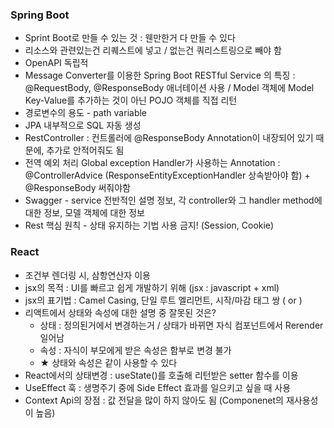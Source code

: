 ### Spring Boot
- Sprint Boot로 만들 수 있는 것 : 웬만한거 다 만들 수 있다
- 리소스와 관련있는건 리퀘스트에 넣고 / 없는건 쿼리스트링으로 빼야 함
- OpenAPI 독립적
- Message Converter를 이용한 Spring Boot RESTful Service 의 특징 : @RequestBody, @ResponseBody 애너테이션 사용 / Model 객체에 Model Key-Value를 추가하는 것이 아닌 POJO 객체를 직접 리턴
- 경로변수의 용도 - path variable
- JPA 내부적으로 SQL 자동 생성
- RestController : 컨트롤러에 @ResponseBody Annotation이 내장되어 있기 때문에, 추가로 안적어줘도 됨
- 전역 예외 처리 Global exception Handler가 사용하는 Annotation : @ControllerAdvice (ResponseEntityExceptionHandler 상속받아야 함) + @ResponseBody 써줘야함
- Swagger - service 전반적인 설명 정보, 각 controller와 그 handler method에 대한 정보, 모델 객체에 대한 정보
- Rest 핵심 원칙 - 상태 유지하는 기법 사용 금지! (Session, Cookie)

### React
- 조건부 렌더링 시, 삼항연산자 이용
- jsx의 목적 : UI를 빠르고 쉽게 개발하기 위해 (jsx : javascript + xml)
- jsx의 표기법 : Camel Casing, 단일 루트 엘리먼트, 시작/마감 태그 쌍 ( <A></A> or <A/> )
- 리액트에서 상태와 속성에 대한 설명 중 잘못된 것은?
    - 상태 : 정의된거에서 변경하는거 / 상태가 바뀌면 자식 컴포넌트에서 Rerender 일어남
    - 속성 : 자식이 부모에게 받은 속성은 함부로 변경 불가
    - ★ 상태와 속성은 같이 사용할 수 있다
- React에서의 상태변경 : useState()를 호출해 리턴받은 setter 함수를 이용
- UseEffect 훅 : 생명주기 중에 Side Effect 효과를 일으키고 싶을 때 사용
- Context Api의 장점 : 값 전달을 많이 하지 않아도 됨 (Componenet의 재사용성이 높음)
